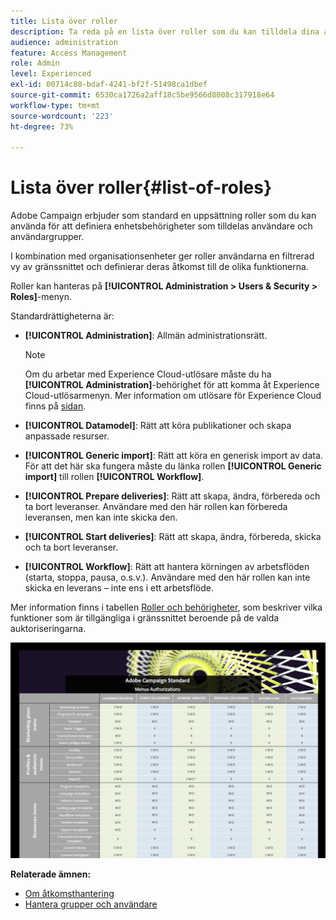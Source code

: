 ```yaml
---
title: Lista över roller
description: Ta reda på en lista över roller som du kan tilldela dina användare
audience: administration
feature: Access Management
role: Admin
level: Experienced
exl-id: 00714c80-bdaf-4241-bf2f-51498ca1dbef
source-git-commit: 6530ca1726a2aff18c5be9566d8008c317918e64
workflow-type: tm+mt
source-wordcount: '223'
ht-degree: 73%

---
```


# Lista över roller{#list-of-roles}

Adobe Campaign erbjuder som standard en uppsättning roller som du kan använda för att definiera enhetsbehörigheter som tilldelas användare och användargrupper.

I kombination med organisationsenheter ger roller användarna en filtrerad vy av gränssnittet och definierar deras åtkomst till de olika funktionerna.

Roller kan hanteras på **[!UICONTROL Administration > Users & Security > Roles]**-menyn.

Standardrättigheterna är:

* **[!UICONTROL Administration]**: Allmän administrationsrätt.

  >[!NOTE]
  >
  >Om du arbetar med Experience Cloud-utlösare måste du ha **[!UICONTROL Administration]**-behörighet för att komma åt Experience Cloud-utlösarmenyn. Mer information om utlösare för Experience Cloud finns på [sidan](../../integrating/using/about-adobe-experience-cloud-triggers.md).

* **[!UICONTROL Datamodel]**: Rätt att köra publikationer och skapa anpassade resurser.
* **[!UICONTROL Generic import]**: Rätt att köra en generisk import av data. För att det här ska fungera måste du länka rollen **[!UICONTROL Generic import]** till rollen **[!UICONTROL Workflow]**.
* **[!UICONTROL Prepare deliveries]**: Rätt att skapa, ändra, förbereda och ta bort leveranser. Användare med den här rollen kan förbereda leveransen, men kan inte skicka den.
* **[!UICONTROL Start deliveries]**: Rätt att skapa, ändra, förbereda, skicka och ta bort leveranser.
* **[!UICONTROL Workflow]**: Rätt att hantera körningen av arbetsflöden (starta, stoppa, pausa, o.s.v.). Användare med den här rollen kan inte skicka en leverans – inte ens i ett arbetsflöde.

Mer information finns i tabellen [Roller och behörigheter](/help/administration/using/assets/acs_rights.pdf), som beskriver vilka funktioner som är tillgängliga i gränssnittet beroende på de valda auktoriseringarna.

[![bild](assets/user_management_3.png)](https://experienceleague.adobe.com/docs/campaign-standard/assets/acs_rights.pdf?lang=sv-SE)

**Relaterade ämnen:**

* [Om åtkomsthantering](../../administration/using/about-access-management.md)
* [Hantera grupper och användare](../../administration/using/managing-groups-and-users.md)

